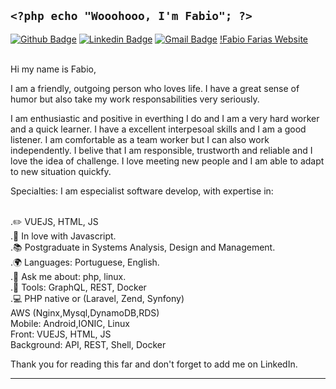 ## `<?php echo "Wooohooo, I'm Fabio"; ?>`

  [![Github Badge](https://img.shields.io/badge/-Github-000?style=flat-square&logo=Github&logoColor=white&link=https://github.com/frf)](https://github.com/frf)
  [![Linkedin Badge](https://img.shields.io/badge/-LinkedIn-blue?style=flat-square&logo=Linkedin&logoColor=white&link=https://www.linkedin.com/in/fabiorochafarias)](https://www.linkedin.com/in/fabiorochafarias)
  [![Gmail Badge](https://img.shields.io/badge/-Gmail-c14438?style=flat-square&logo=Gmail&logoColor=white&link=mailto:fabio@fabiofarias.com.br)](mailto:fabio@fabiofarias.com.br)
  [!Fabio Farias Website](https://img.shields.io/badge/Website-FABIO-green?link=http://fabiofarias.com.br)

<br/> Hi my name is Fabio, <br/> 

I am a friendly, outgoing person who loves life. I have a great sense of humor but also take my work responsabilities very seriously. <br/> 

I am enthusiastic and positive in everthing I do and I am a very hard worker and a quick learner. I have a excellent interpesoal skills and I am a good listener. I am comfortable as a team worker but I can also work independently. I belive that I am responsible, trustworth and reliable and I love the idea of challenge. I love meeting new people and I am able to adapt to new situation quickfy.<br/> 

Specialties: I am especialist software develop, with expertise in:<br/> 

<br/>.✏️ VUEJS, HTML, JS
<br/>.💙 In love with Javascript.
<br/>.📚 Postgraduate in Systems Analysis, Design and Management.
<br/>.🌍 Languages: Portuguese, English.
<br/>.💬 Ask me about: php, linux.
<br/>.🔧 Tools: GraphQL, REST, Docker
<br/>.💻 PHP native or (Laravel, Zend, Synfony)<br/> 
AWS (Nginx,Mysql,DynamoDB,RDS)<br/> 
Mobile: Android,IONIC, Linux<br/> 
Front: VUEJS, HTML, JS<br/> 
Background: API, REST, Shell, Docker <br/> 

Thank you for reading this far and don't forget to add me on LinkedIn.
<hr/>
